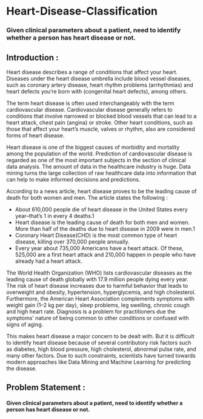 # Heart-Disease-Classification
### Given clinical parameters about a patient, need to identify whether a person has heart disease or not.

## Introduction :
Heart disease describes a range of conditions that affect your heart. Diseases under the heart disease umbrella include blood vessel diseases, such as coronary artery disease, heart rhythm problems (arrhythmias) and heart defects you’re born with (congenital heart defects), among others.

The term heart disease is often used interchangeably with the term cardiovascular disease. Cardiovascular disease generally refers to conditions that involve narrowed or blocked blood vessels that can lead to a heart attack, chest pain (angina) or stroke. Other heart conditions, such as those that affect your heart’s muscle, valves or rhythm, also are considered forms of heart disease.

Heart disease is one of the biggest causes of morbidity and mortality among the population of the world. Prediction of cardiovascular disease is regarded as one of the most important subjects in the section of clinical data analysis. The amount of data in the healthcare industry is huge. Data mining turns the large collection of raw healthcare data into information that can help to make informed decisions and predictions.

According to a news article, heart disease proves to be the leading cause of death for both women and men. The article states the following :

   * About 610,000 people die of heart disease in the United States every year–that’s 1 in every 4 deaths.1
   * Heart disease is the leading cause of death for both men and women. More than half of the deaths due to heart disease in 2009 were in men.1
   * Coronary Heart Disease(CHD) is the most common type of heart disease, killing over 370,000 people annually.
   * Every year about 735,000 Americans have a heart attack. Of these, 525,000 are a first heart attack and 210,000 happen in people who have already had a heart attack.

The World Health Organization (WHO) lists cardiovascular diseases as the leading cause of death globally with 17.9 million people dying every year. The risk of heart disease increases due to harmful behavior that leads to overweight and obesity, hypertension, hyperglycemia, and high cholesterol. Furthermore, the American Heart Association complements symptoms with weight gain (1–2 kg per day), sleep problems, leg swelling, chronic cough and high heart rate. Diagnosis is a problem for practitioners due the symptoms’ nature of being common to other conditions or confused with signs of aging.

This makes heart disease a major concern to be dealt with. But it is difficult to identify heart disease because of several contributory risk factors such as diabetes, high blood pressure, high cholesterol, abnormal pulse rate, and many other factors. Due to such constraints, scientists have turned towards modern approaches like Data Mining and Machine Learning for predicting the disease.

## Problem Statement :
  #### Given clinical parameters about a patient, need to identify whether a person has heart disease or not.
